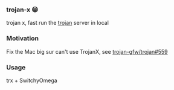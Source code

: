 ### trojan-x 😁
trojan x, fast run the [trojan](https://github.com/trojan-gfw/trojan) server in local

### Motivation
Fix the Mac big sur can't use TrojanX, see [trojan-gfw/trojan#559](https://github.com/trojan-gfw/trojan/issues/549)

### Usage
trx + SwitchyOmega
